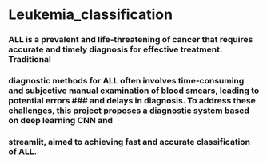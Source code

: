 # Leukemia_classification
### ALL is a prevalent and life-threatening of cancer that requires accurate and timely diagnosis for effective treatment. Traditional 
### diagnostic methods for ALL often involves time-consuming and subjective manual examination of blood smears, leading to potential errors ### and delays in diagnosis. To address these challenges, this project proposes a diagnostic system based on deep learning CNN and 
### streamlit, aimed to achieving fast and accurate classification of ALL.
